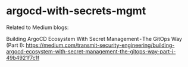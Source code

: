 # argocd-with-secrets-mgmt

Related to Medium blogs:

Building ArgoCD Ecosystem With Secret Management - The GitOps Way (Part I):
https://medium.com/transmit-security-engineering/building-argocd-ecosystem-with-secret-management-the-gitops-way-part-i-49b4921f7c1f
